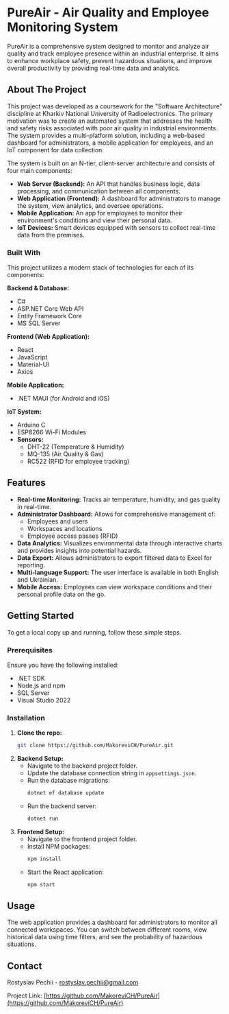 # PureAir - Air Quality and Employee Monitoring System

PureAir is a comprehensive system designed to monitor and analyze air quality and track employee presence within an industrial enterprise. It aims to enhance workplace safety, prevent hazardous situations, and improve overall productivity by providing real-time data and analytics.

## About The Project

This project was developed as a coursework for the "Software Architecture" discipline at Kharkiv National University of Radioelectronics. The primary motivation was to create an automated system that addresses the health and safety risks associated with poor air quality in industrial environments. The system provides a multi-platform solution, including a web-based dashboard for administrators, a mobile application for employees, and an IoT component for data collection.

The system is built on an N-tier, client-server architecture and consists of four main components:
*   **Web Server (Backend):** An API that handles business logic, data processing, and communication between all components.
*   **Web Application (Frontend):** A dashboard for administrators to manage the system, view analytics, and oversee operations.
*   **Mobile Application:** An app for employees to monitor their environment's conditions and view their personal data.
*   **IoT Devices:** Smart devices equipped with sensors to collect real-time data from the premises.

### Built With

This project utilizes a modern stack of technologies for each of its components:

**Backend & Database:**
*   C#
*   ASP.NET Core Web API
*   Entity Framework Core
*   MS SQL Server

**Frontend (Web Application):**
*   React
*   JavaScript
*   Material-UI
*   Axios

**Mobile Application:**
*   .NET MAUI (for Android and iOS)

**IoT System:**
*   Arduino C
*   ESP8266 Wi-Fi Modules
*   **Sensors:**
    *   DHT-22 (Temperature & Humidity)
    *   MQ-135 (Air Quality & Gas)
    *   RC522 (RFID for employee tracking)

## Features

*   **Real-time Monitoring:** Tracks air temperature, humidity, and gas quality in real-time.
*   **Administrator Dashboard:** Allows for comprehensive management of:
    *   Employees and users
    *   Workspaces and locations
    *   Employee access passes (RFID)
*   **Data Analytics:** Visualizes environmental data through interactive charts and provides insights into potential hazards.
*   **Data Export:** Allows administrators to export filtered data to Excel for reporting.
*   **Multi-language Support:** The user interface is available in both English and Ukrainian.
*   **Mobile Access:** Employees can view workspace conditions and their personal profile data on the go.

## Getting Started

To get a local copy up and running, follow these simple steps.

### Prerequisites

Ensure you have the following installed:
*   .NET SDK
*   Node.js and npm
*   SQL Server
*   Visual Studio 2022

### Installation

1.  **Clone the repo:**
    ```sh
    git clone https://github.com/MakoreviCH/PureAir.git
    ```
2.  **Backend Setup:**
    *   Navigate to the backend project folder.
    *   Update the database connection string in `appsettings.json`.
    *   Run the database migrations:
        ```sh
        dotnet ef database update
        ```
    *   Run the backend server:
        ```sh
        dotnet run
        ```
3.  **Frontend Setup:**
    *   Navigate to the frontend project folder.
    *   Install NPM packages:
        ```sh
        npm install
        ```
    *   Start the React application:
        ```sh
        npm start
        ```

## Usage

The web application provides a dashboard for administrators to monitor all connected workspaces. You can switch between different rooms, view historical data using time filters, and see the probability of hazardous situations.

## Contact

Rostyslav Pechii - [rostyslav.pechii@gmail.com](mailto:rostyslav.pechii@gmail.com)

Project Link: [https://github.com/MakoreviCH/PureAir](https://github.com/MakoreviCH/PureAir)
